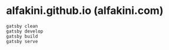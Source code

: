 # alfakini.github.io (alfakini.com)

```shell
gatsby clean
gatsby develop
gatsby build
gatsby serve
```
